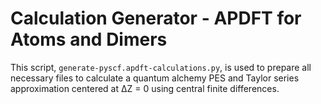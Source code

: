 # Calculation Generator - APDFT for Atoms and Dimers

This script, `generate-pyscf.apdft-calculations.py`, is used to prepare all necessary files to calculate a quantum alchemy PES and Taylor series approximation centered at &#8710;Z = 0 using central finite differences.
